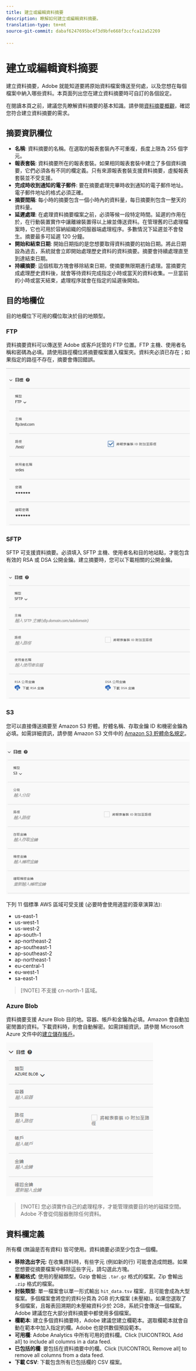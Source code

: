 ```yaml
---
title: 建立或編輯資料摘要
description: 瞭解如何建立或編輯資料摘要。
translation-type: tm+mt
source-git-commit: dabaf6247695bc4f3d9bfe668f3ccfca12a52269

---
```



# 建立或編輯資料摘要

建立資料摘要，Adobe 就能知道要將原始資料檔案傳送至何處，以及您想在每個檔案中納入哪些資料。本頁面列出您在建立資料摘要時可自訂的各個設定。

在閱讀本頁之前，建議您先瞭解資料摘要的基本知識。請參閱[資料摘要概觀](data-feed-overview.md)，確認您符合建立資料摘要的需求。

## 摘要資訊欄位

* **名稱**: 資料摘要的名稱。在選取的報表套裝內不可重複，長度上限為 255 個字元。
* **報表套裝**: 資料摘要所在的報表套裝。如果相同報表套裝中建立了多個資料摘要，它們必須各有不同的欄定義。只有來源報表套裝支援資料摘要，虛擬報表套裝並不受支援。
* **完成時收到通知的電子郵件**: 要在摘要處理完畢時收到通知的電子郵件地址。電子郵件地址的格式必須正確。
* **摘要間隔**: 每小時的摘要包含一個小時內的資料量，每日摘要則包含一整天的資料量。
* **延遲處理**: 在處理資料摘要檔案之前，必須等候一段特定時間。延遲的作用在於，在行動裝置實作中讓離線裝置得以上線並傳送資料。在管理舊的已處理檔案時，它也可用於容納組織的伺服器端處理程序。多數情況下延遲並不會發生。摘要最多可延遲 120 分鐘。
* **開始和結束日期**: 開始日期指的是您想要取得資料摘要的初始日期。將此日期設為過去，系統就會立即開始處理歷史資料的資料摘要。摘要會持續處理直至到達結束日期。
* **持續摘要**: 這個核取方塊會移除結束日期，使摘要無限期進行處理。當摘要完成處理歷史資料後，就會等待資料完成指定小時或當天的資料收集。一旦當前的小時或當天結束，處理程序就會在指定的延遲後開始。

## 目的地欄位

目的地欄位下可用的欄位取決於目的地類型。

### FTP

資料摘要資料可以傳送至 Adobe 或客戶託管的 FTP 位置。FTP 主機、使用者名稱和密碼為必填。請使用路徑欄位將摘要檔案置入檔案夾。資料夾必須已存在；如果指定的路徑不存在，摘要會傳回錯誤。

![FTP 資訊](assets/dest-ftp.jpg)

### SFTP

SFTP 可支援資料摘要。必須填入 SFTP 主機、使用者名和目的地站點，才能包含有效的 RSA 或 DSA 公開金鑰。建立摘要時，您可以下載相關的公開金鑰。

![SFTP 資訊](assets/dest-sftp.jpg)

### S3

您可以直接傳送摘要至 Amazon S3 貯體。貯體名稱、存取金鑰 ID 和機密金鑰為必填。如需詳細資訊，請參閱 Amazon S3 文件中的 [Amazon S3 貯體命名規定](https://docs.aws.amazon.com/awscloudtrail/latest/userguide/cloudtrail-s3-bucket-naming-requirements.html)。

![S3 資訊](assets/dest-s3.jpg)

下列 11 個標準 AWS 區域可受支援 (必要時會使用適當的簽章演算法):

* us-east-1
* us-west-1
* us-west-2
* ap-south-1
* ap-northeast-2
* ap-southeast-1
* ap-southeast-2
* ap-northeast-1
* eu-central-1
* eu-west-1
* sa-east-1

>[!NOTE] 不支援 cn-north-1 區域。

### Azure Blob

資料摘要支援 Azure Blob 目的地。容器、帳戶和金鑰為必填。Amazon 會自動加密閒置的資料。下載資料時，則會自動解密。如需詳細資訊，請參閱 Microsoft Azure 文件中的[建立儲存帳戶](https://docs.microsoft.com/zh-tw/azure/storage/common/storage-quickstart-create-account?tabs=azure-portal#view-and-copy-storage-access-keys)。

![Azure 資訊](assets/azure.png)

>[!NOTE] 您必須實作自己的處理程序，才能管理摘要目的地的磁碟空間。Adobe 不會從伺服器刪除任何資料。

## 資料欄定義

所有欄 (無論是否有資料) 皆可使用。資料摘要必須至少包含一個欄。

* **移除逸出字元**: 在收集資料時，有些字元 (例如新的行) 可能會造成問題。如果您想要從摘要檔案中移除這些字元，請勾選此方塊。
* **壓縮格式**: 使用的壓縮類型。Gzip 會輸出 `.tar.gz` 格式的檔案。Zip 會輸出 `.zip` 格式的檔案。
* **封裝類型**: 單一檔案會以單一形式輸出 `hit_data.tsv` 檔案，且可能會成為大型檔案。多個檔案會將您的資料分頁為 2GB 的大檔案 (未壓縮)。如果您選取了多個檔案，且報表回溯期的未壓縮資料少於 2GB，系統只會傳送一個檔案。Adobe 建議您在大部分資料摘要中都使用多個檔案。
* **欄範本**: 建立多個資料摘要時，Adobe 建議您建立欄範本。選取欄範本就會自動在範本中加入指定的欄。Adobe 也提供數個預設範本。
* **可用欄**: Adobe Analytics 中所有可用的資料欄。Click [!UICONTROL Add all] to include all columns in a data feed.
* **已包括的欄**: 要包括在資料摘要中的欄。Click [!UICONTROL Remove all] to remove all columns from a data feed.
* **下載 CSV**: 下載包含所有已包括欄的 CSV 檔案。
